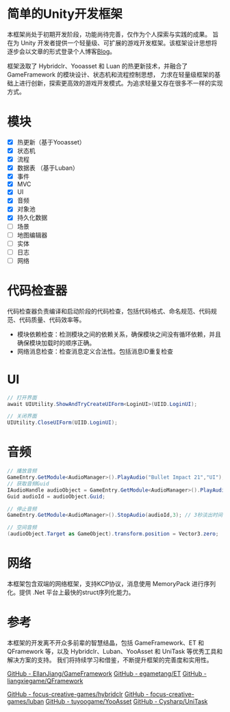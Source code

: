 # 简单的Unity开发框架
本框架尚处于初期开发阶段，功能尚待完善，仅作为个人探索与实践的成果。
旨在为 Unity 开发者提供一个轻量级、可扩展的游戏开发框架。该框架设计思想将逐步会以文章的形式登录个人博客[Blog](https://qinmo.world)。

框架汲取了 Hybridclr、Yooasset 和 Luan 的热更新技术，并融合了 GameFramework 的模块设计、状态机和流程控制思想，
力求在轻量级框架的基础上进行创新，探索更高效的游戏开发模式。为追求轻量又存在很多不一样的实现方式。

# 模块
- [x] 热更新（基于Yooasset）
- [x] 状态机
- [x] 流程
- [x] 数据表 （基于Luban）
- [x] 事件
- [x] MVC
- [x] UI
- [x] 音频
- [x] 对象池
- [x] 持久化数据
- [ ] 场景
- [ ] 地图编辑器
- [ ] 实体
- [ ] 日志
- [ ] 网络

# 代码检查器
代码检查器负责编译和启动阶段的代码检查，包括代码格式、命名规范、代码规范、代码质量、代码效率等。

- 模块依赖检查：检测模块之间的依赖关系，确保模块之间没有循环依赖，并且确保模块加载时的顺序正确。
- 网络消息检查：检查消息定义合法性。包括消息ID重复检查

# UI
```csharp
// 打开界面
await UIUtility.ShowAndTryCreateUIForm<LoginUI>(UIID.LoginUI);

// 关闭界面
UIUtility.CloseUIForm(UIID.LoginUI);
```

# 音频
```csharp
// 播放音频
GameEntry.GetModule<AudioManager>().PlayAudio("Bullet Impact 21","UI");
// 获取音频Guid
IAudioHandle audioObject = GameEntry.GetModule<AudioManager>().PlayAudio("Railgun - Shot 6","Sound");
Guid audioId = audioObject.Guid;

// 停止音频
GameEntry.GetModule<AudioManager>().StopAudio(audioId,3); // 3秒淡出时间

// 空间音频
(audioObject.Target as GameObject).transform.position = Vector3.zero;
```

# 网络
本框架包含双端的网络框架，支持KCP协议，消息使用 MemoryPack 进行序列化。提供 .Net 平台上最快的struct序列化能力。


# 参考
本框架的开发离不开众多前辈的智慧结晶，包括 GameFramework、ET 和 QFramework 等，以及 Hybridclr、Luban、YooAsset 和 UniTask 等优秀工具和解决方案的支持。
我们将持续学习和借鉴，不断提升框架的完善度和实用性。

[GitHub - EllanJiang/GameFramework](https://github.com/EllanJiang/GameFramework)
[GitHub - egametang/ET](https://github.com/egametang/ET)
[GitHub - liangxiegame/QFramework](https://github.com/liangxiegame/QFramework)

[GitHub - focus-creative-games/hybridclr](https://github.com/focus-creative-games/hybridclr)
[GitHub - focus-creative-games/luban](https://github.com/focus-creative-games/luban)
[GitHub - tuyoogame/YooAsset](https://github.com/tuyoogame/YooAsset)
[GitHub - Cysharp/UniTask](https://github.com/Cysharp/UniTask)
